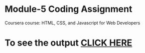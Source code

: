 # Module-5 Coding Assignment

Coursera course: HTML, CSS, and Javascript for Web Developers

# To see the output [CLICK HERE](https://rvamshi1711.github.io/Coursera-HTML-CSS-and-JavaScript-for-Web-Developers-master/module5-solution-master/index.html)




